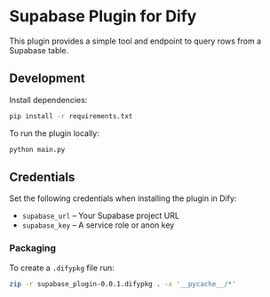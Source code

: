 # Supabase Plugin for Dify

This plugin provides a simple tool and endpoint to query rows from a Supabase table.

## Development

Install dependencies:

```bash
pip install -r requirements.txt
```

To run the plugin locally:

```bash
python main.py
```

## Credentials

Set the following credentials when installing the plugin in Dify:

- `supabase_url` – Your Supabase project URL
- `supabase_key` – A service role or anon key

### Packaging

To create a `.difypkg` file run:

```bash
zip -r supabase_plugin-0.0.1.difypkg . -x '__pycache__/*'
```
